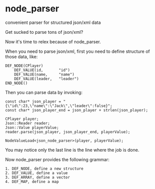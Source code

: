 node_parser
===========

convenient parser for structured json/xml data

Get sucked to parse tons of json/xml?

Now it's time to relex because of node_parser.

When you need to parse json/xml, first you need to define structure of those data, like:


    DEF_NODE(CPlayer)
        DEF_VALUE(id,       "id")
        DEF_VALUE(name,     "name")
        DEF_VALUE(leader,   "leader")
    END_NODE()

Then you can parse data by invoking:

    const char* json_player = "{\"id\":23,\"name\":\"Jack\",\"leader\":false}";
    const char* json_player_end = json_player + strlen(json_player);

    CPlayer player;
    Json::Reader reader;
    Json::Value playerValue;
    reader.parse(json_player, json_player_end, playerValue);

    NodeValueLoad<json_node_parser>(player, playerValue);

You may notice only the last line is the line where the job is done.

Now node_parser provides the following grammar:

	1. DEF_NODE, define a new structure
	2. DEF_VALUE, define a value
	3. DEF_ARRAY, define a vector
	4. DEF_MAP, define a map
